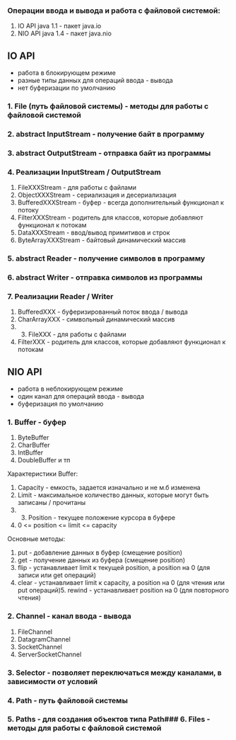 ### Операции ввода и вывода и работа с файловой системой:
1. IO API java 1.1 - пакет java.io
2. NIO API java 1.4 - пакет java.nio

## IO API
* работа в блокирующем режиме
* разные типы данных для операций ввода - вывода
* нет буферизации по умолчанию

### 1. File (путь файловой системы) - методы для работы с файловой системой
### 2. abstract InputStream - получение байт в программу
### 3. abstract OutputStream - отправка байт из программы
### 4. Реализации InputStream / OutputStream
1) FileXXXStream - для работы с файлами   
2) ObjectXXXStream - сериализация и десериализация
3) BufferedXXXStream - буфер - всегда дополнительный функционал к потоку    
4) FilterXXXStream - родитель для классов, которые добавляют функционал к потокам
5) DataXXXStream - ввод/вывод примитивов и строк   
6) ByteArrayXXXStream - байтовый динамический массив
### 5. abstract Reader - получение символов в программу
### 6. abstract Writer - отправка символов из программы
### 7. Реализации Reader / Writer   
1) BufferedXXX - буферизированный поток ввода / вывода
2) CharArrayXXX - символьный динамический массив   
2) 3) FileXXX - для работы с файлами
4) FilterXXX - родитель для классов, которые добавляют функционал к потокам

## NIO API
* работа в неблокирующем режиме
* один канал для операций ввода - вывода
* буферизация по умолчанию

### 1. Buffer - буфер   
1) ByteBuffer
2) CharBuffer
3) IntBuffer   
3) DoubleBuffer и тп

Характеристики Buffer:
1. Capacity - емкость, задается изначально и не м.б изменена
2. Limit - максимальное количество данных, которые могут быть записаны / прочитаны 
2. 3. Position - текущее положение курсора в буфере
4. 0 <= position <= limit <= capacity

Основные методы:
1. put - добавление данных в буфер (смещение position)
2. get - получение данных из буфера (смещение position)
3. flip - устанавливает limit к текущей position, а position на 0 (для записи или get операций)
4. clear - устанавливает limit к capacity, а position на 0 (для чтения или put операций)5. rewind - устанавливает position на 0 (для повторного чтения)

### 2. Channel - канал ввода - вывода
1) FileChannel   
2) DatagramChannel
3) SocketChannel   
4) ServerSocketChannel

### 3. Selector - позволяет переключаться между каналами, в зависимости от условий
### 4. Path - путь файловой системы
### 5. Paths - для создания объектов типа Path### 6. Files - методы для работы с файловой системой
